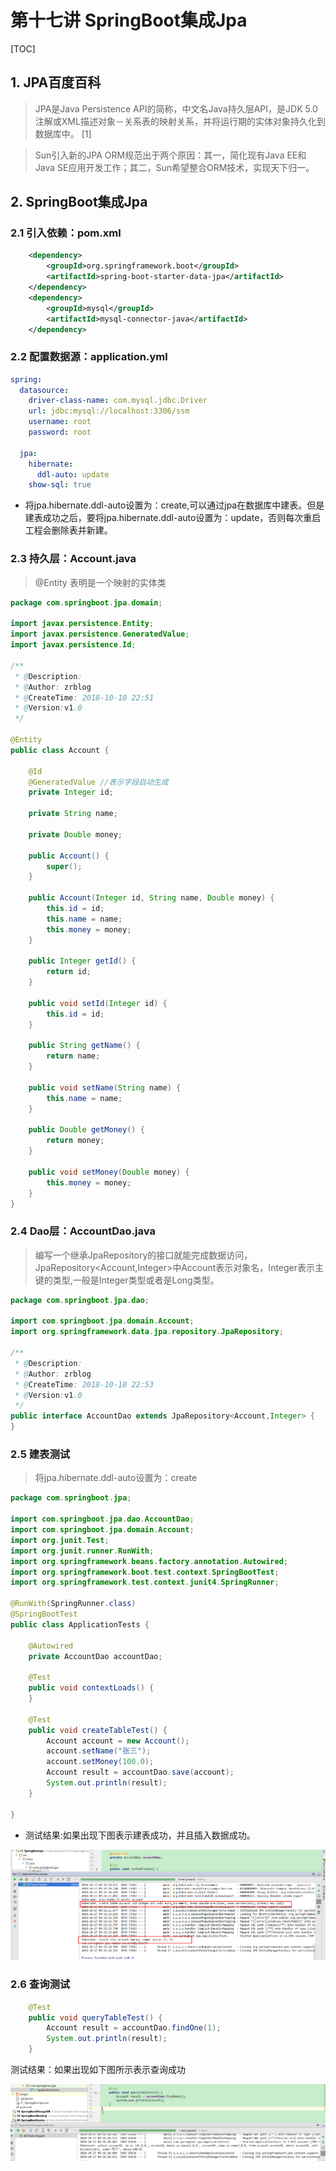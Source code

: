 # 第十七讲 SpringBoot集成Jpa

[TOC]

## 1. JPA百度百科

> JPA是Java Persistence API的简称，中文名Java持久层API，是JDK 5.0注解或XML描述对象－关系表的映射关系，并将运行期的实体对象持久化到数据库中。 [1] 

>Sun引入新的JPA ORM规范出于两个原因：其一，简化现有Java EE和Java SE应用开发工作；其二，Sun希望整合ORM技术，实现天下归一。

## 2. SpringBoot集成Jpa

### 2.1 引入依赖：pom.xml

```xml
    <dependency>
        <groupId>org.springframework.boot</groupId>
        <artifactId>spring-boot-starter-data-jpa</artifactId>
    </dependency>
    <dependency>
        <groupId>mysql</groupId>
        <artifactId>mysql-connector-java</artifactId>
    </dependency>
```

### 2.2 配置数据源：application.yml

```yml
spring:
  datasource:
    driver-class-name: com.mysql.jdbc.Driver
    url: jdbc:mysql://localhost:3306/ssm
    username: root
    password: root

  jpa:
    hibernate:
      ddl-auto: update
    show-sql: true
```

* 将jpa.hibernate.ddl-auto设置为：create,可以通过jpa在数据库中建表。但是建表成功之后，要将jpa.hibernate.ddl-auto设置为：update，否则每次重启工程会删除表并新建。

### 2.3 持久层：Account.java

> @Entity 表明是一个映射的实体类

```java
package com.springboot.jpa.domain;

import javax.persistence.Entity;
import javax.persistence.GeneratedValue;
import javax.persistence.Id;

/**
 * @Description:
 * @Author: zrblog
 * @CreateTime: 2018-10-10 22:51
 * @Version:v1.0
 */

@Entity
public class Account {

    @Id
    @GeneratedValue //表示字段自动生成
    private Integer id;

    private String name;

    private Double money;

    public Account() {
        super();
    }

    public Account(Integer id, String name, Double money) {
        this.id = id;
        this.name = name;
        this.money = money;
    }

    public Integer getId() {
        return id;
    }

    public void setId(Integer id) {
        this.id = id;
    }

    public String getName() {
        return name;
    }

    public void setName(String name) {
        this.name = name;
    }

    public Double getMoney() {
        return money;
    }

    public void setMoney(Double money) {
        this.money = money;
    }
}

```

### 2.4 Dao层：AccountDao.java

> 编写一个继承JpaRepository的接口就能完成数据访问，JpaRepository<Account,Integer>中Account表示对象名，Integer表示主键的类型,一般是Integer类型或者是Long类型。

```java
package com.springboot.jpa.dao;

import com.springboot.jpa.domain.Account;
import org.springframework.data.jpa.repository.JpaRepository;

/**
 * @Description:
 * @Author: zrblog
 * @CreateTime: 2018-10-10 22:53
 * @Version:v1.0
 */
public interface AccountDao extends JpaRepository<Account,Integer> {
}


```

### 2.5 建表测试

> 将jpa.hibernate.ddl-auto设置为：create

```java
package com.springboot.jpa;

import com.springboot.jpa.dao.AccountDao;
import com.springboot.jpa.domain.Account;
import org.junit.Test;
import org.junit.runner.RunWith;
import org.springframework.beans.factory.annotation.Autowired;
import org.springframework.boot.test.context.SpringBootTest;
import org.springframework.test.context.junit4.SpringRunner;

@RunWith(SpringRunner.class)
@SpringBootTest
public class ApplicationTests {

	@Autowired
	private AccountDao accountDao;

	@Test
	public void contextLoads() {
	}

	@Test
	public void createTableTest() {
		Account account = new Account();
		account.setName("张三");
		account.setMoney(100.0);
        Account result = accountDao.save(account);
        System.out.println(result);
    }

}

```

* 测试结果:如果出现下图表示建表成功，并且插入数据成功。

![a](picture/2018-10-27-09-34-00.png)

### 2.6 查询测试

```java
    @Test
    public void queryTableTest() {
        Account result = accountDao.findOne(1);
        System.out.println(result);
    }

```

测试结果：如果出现如下图所示表示查询成功

![a](picture/2018-10-27-09-37-11.png)